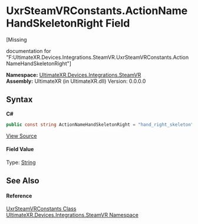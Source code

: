 # UxrSteamVRConstants.ActionNameHandSkeletonRight Field
 

\[Missing <summary> documentation for "F:UltimateXR.Devices.Integrations.SteamVR.UxrSteamVRConstants.ActionNameHandSkeletonRight"\]

**Namespace:**&nbsp;<a href="N_UltimateXR_Devices_Integrations_SteamVR">UltimateXR.Devices.Integrations.SteamVR</a><br />**Assembly:**&nbsp;UltimateXR (in UltimateXR.dll) Version: 0.0.0.0

## Syntax

**C#**<br />
``` C#
public const string ActionNameHandSkeletonRight = "hand_right_skeleton"
```

<a href="UltimateXR/Scripts/Devices/Integrations/SteamVR/UxrSteamVRConstants.cs" rel="noopener noreferrer" title="View the source code">View Source</a><br />

#### Field Value
Type: <a href="https://docs.microsoft.com/dotnet/api/system.string" target="_blank" rel="noopener noreferrer">String</a>

## See Also


#### Reference
<a href="T_UltimateXR_Devices_Integrations_SteamVR_UxrSteamVRConstants">UxrSteamVRConstants Class</a><br /><a href="N_UltimateXR_Devices_Integrations_SteamVR">UltimateXR.Devices.Integrations.SteamVR Namespace</a><br />